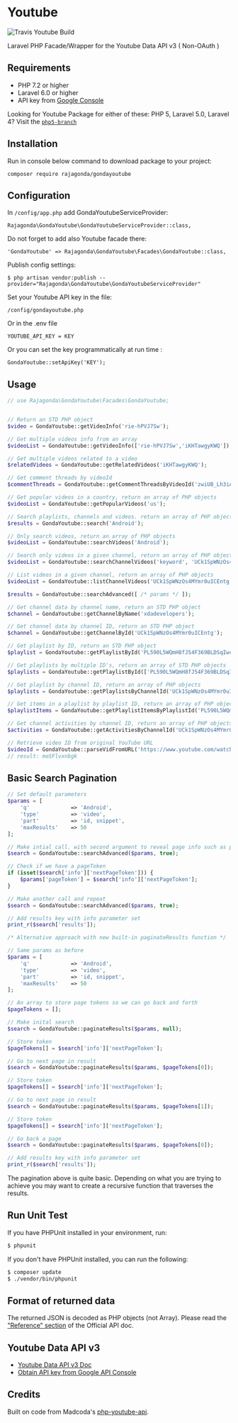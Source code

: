 Youtube
=========

![Travis Youtube Build](https://api.travis-ci.org/Gonda/GondaYoutube.svg?branch=master)

Laravel PHP Facade/Wrapper for the Youtube Data API v3 ( Non-OAuth )

## Requirements

- PHP 7.2 or higher
- Laravel 6.0 or higher
- API key from [Google Console](https://console.developers.google.com)

Looking for Youtube Package for either of these: PHP 5, Laravel 5.0, Laravel 4? Visit the [`php5-branch`](https://github.com/gonda/GondaYoutube/tree/php5)

## Installation

Run in console below command to download package to your project:
```
composer require rajagonda/gondayoutube
```

## Configuration

In `/config/app.php` add GondaYoutubeServiceProvider:
```
Rajagonda\GondaYoutube\GondaYoutubeServiceProvider::class,
```

Do not forget to add also Youtube facade there:
```
'GondaYoutube' => Rajagonda\GondaYoutube\Facades\GondaYoutube::class,
```

Publish config settings:
```
$ php artisan vendor:publish --provider="Rajagonda\GondaYoutube\GondaYoutubeServiceProvider"
```

Set your Youtube API key in the file:

```
/config/gondayoutube.php
```

Or in the .env file
```
YOUTUBE_API_KEY = KEY
```

Or you can set the key programmatically at run time :
```
GondaYoutube::setApiKey('KEY');
```

## Usage

```php
// use Rajagonda\GondaYoutube\Facades\GondaYoutube;


// Return an STD PHP object
$video = GondaYoutube::getVideoInfo('rie-hPVJ7Sw');

// Get multiple videos info from an array
$videoList = GondaYoutube::getVideoInfo(['rie-hPVJ7Sw','iKHTawgyKWQ']);

// Get multiple videos related to a video
$relatedVideos = GondaYoutube::getRelatedVideos('iKHTawgyKWQ');

// Get comment threads by videoId
$commentThreads = GondaYoutube::getCommentThreadsByVideoId('zwiUB_Lh3iA');

// Get popular videos in a country, return an array of PHP objects
$videoList = GondaYoutube::getPopularVideos('us');

// Search playlists, channels and videos. return an array of PHP objects
$results = GondaYoutube::search('Android');

// Only search videos, return an array of PHP objects
$videoList = GondaYoutube::searchVideos('Android');

// Search only videos in a given channel, return an array of PHP objects
$videoList = GondaYoutube::searchChannelVideos('keyword', 'UCk1SpWNzOs4MYmr0uICEntg', 40);

// List videos in a given channel, return an array of PHP objects
$videoList = GondaYoutube::listChannelVideos('UCk1SpWNzOs4MYmr0uICEntg', 40);

$results = GondaYoutube::searchAdvanced([ /* params */ ]);

// Get channel data by channel name, return an STD PHP object
$channel = GondaYoutube::getChannelByName('xdadevelopers');

// Get channel data by channel ID, return an STD PHP object
$channel = GondaYoutube::getChannelById('UCk1SpWNzOs4MYmr0uICEntg');

// Get playlist by ID, return an STD PHP object
$playlist = GondaYoutube::getPlaylistById('PL590L5WQmH8fJ54F369BLDSqIwcs-TCfs');

// Get playlists by multiple ID's, return an array of STD PHP objects
$playlists = GondaYoutube::getPlaylistById(['PL590L5WQmH8fJ54F369BLDSqIwcs-TCfs', 'PL590L5WQmH8cUsRyHkk1cPGxW0j5kmhm0']);

// Get playlist by channel ID, return an array of PHP objects
$playlists = GondaYoutube::getPlaylistsByChannelId('UCk1SpWNzOs4MYmr0uICEntg');

// Get items in a playlist by playlist ID, return an array of PHP objects
$playlistItems = GondaYoutube::getPlaylistItemsByPlaylistId('PL590L5WQmH8fJ54F369BLDSqIwcs-TCfs');

// Get channel activities by channel ID, return an array of PHP objects
$activities = GondaYoutube::getActivitiesByChannelId('UCk1SpWNzOs4MYmr0uICEntg');

// Retrieve video ID from original YouTube URL
$videoId = GondaYoutube::parseVidFromURL('https://www.youtube.com/watch?v=moSFlvxnbgk');
// result: moSFlvxnbgk
```

## Basic Search Pagination

```php
// Set default parameters
$params = [
    'q'             => 'Android',
    'type'          => 'video',
    'part'          => 'id, snippet',
    'maxResults'    => 50
];

// Make intial call. with second argument to reveal page info such as page tokens
$search = GondaYoutube::searchAdvanced($params, true);

// Check if we have a pageToken
if (isset($search['info']['nextPageToken'])) {
    $params['pageToken'] = $search['info']['nextPageToken'];
}

// Make another call and repeat
$search = GondaYoutube::searchAdvanced($params, true);

// Add results key with info parameter set
print_r($search['results']);

/* Alternative approach with new built-in paginateResults function */

// Same params as before
$params = [
    'q'             => 'Android',
    'type'          => 'video',
    'part'          => 'id, snippet',
    'maxResults'    => 50
];

// An array to store page tokens so we can go back and forth
$pageTokens = [];

// Make inital search
$search = GondaYoutube::paginateResults($params, null);

// Store token
$pageTokens[] = $search['info']['nextPageToken'];

// Go to next page in result
$search = GondaYoutube::paginateResults($params, $pageTokens[0]);

// Store token
$pageTokens[] = $search['info']['nextPageToken'];

// Go to next page in result
$search = GondaYoutube::paginateResults($params, $pageTokens[1]);

// Store token
$pageTokens[] = $search['info']['nextPageToken'];

// Go back a page
$search = GondaYoutube::paginateResults($params, $pageTokens[0]);

// Add results key with info parameter set
print_r($search['results']);
```

The pagination above is quite basic. Depending on what you are trying to achieve you may want to create a recursive function that traverses the results.

## Run Unit Test
If you have PHPUnit installed in your environment, run:

```bash
$ phpunit
```

If you don't have PHPUnit installed, you can run the following:

```bash
$ composer update
$ ./vendor/bin/phpunit
```

## Format of returned data
The returned JSON is decoded as PHP objects (not Array).
Please read the ["Reference" section](https://developers.google.com/youtube/v3/docs/) of the Official API doc.


## Youtube Data API v3
- [Youtube Data API v3 Doc](https://developers.google.com/youtube/v3/)
- [Obtain API key from Google API Console](https://console.developers.google.com)


## Credits
Built on code from Madcoda's [php-youtube-api](https://github.com/madcoda/php-youtube-api).
